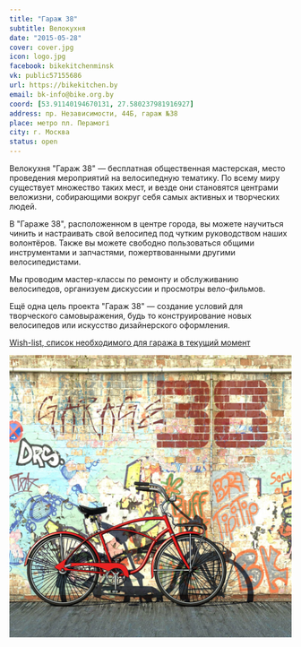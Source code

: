 ```yaml
---
title: "Гараж 38"
subtitle: Велокухня
date: "2015-05-28"
cover: cover.jpg
icon: logo.jpg
facebook: bikekitchenminsk
vk: public57155686
url: https://bikekitchen.by
email: bk-info@bike.org.by
coord: [53.91140194670131, 27.580237981916927]
address: пр. Независимости, 44Б, гараж №38
place: метро пл. Перамогі
city: г. Москва
status: open
---
```


Велокухня "Гараж 38" — бесплатная общественная мастерская, место проведения мероприятий на велосипедную тематику. По всему миру существует множество таких мест, и везде они становятся центрами веложизни, собирающими вокруг себя самых активных и творческих людей.

В "Гараже 38", расположенном в центре города, вы можете научиться чинить и настраивать свой велосипед под чутким руководством наших волонтёров. Также вы можете свободно пользоваться общими инструментами и запчастями, пожертвованными другими велосипедистами.

Мы проводим мастер-классы по ремонту и обслуживанию велосипедов, организуем дискуссии и просмотры вело-фильмов.

Ещё одна цель проекта "Гараж 38" — создание условий для творческого самовыражения, будь то конструирование новых велосипедов или искусство дизайнерского оформления.

[Wish-list, список необходимого для гаража в текущий момент](https://docs.google.com/spreadsheet/ccc?key=0AlCLBihE1-H1dFBmYlFBTWViZkc1N1IybERibUhZb3c&usp=sharing)

![](./art.jpg)
